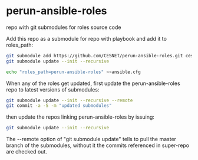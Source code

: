 # perun-ansible-roles
repo with git submodules for roles source code

Add this repo as a submodule for repo with playbook and add it to roles_path:

```bash
git submodule add https://github.com/CESNET/perun-ansible-roles.git cesnet_roles 
git submodule update --init --recursive

echo "roles_path=perun-ansible-roles" >>ansible.cfg
```

When any of the roles get updated, first update the perun-ansible-roles repo to latest versions of submodules:
```bash
git submodule update --init --recursive --remote
git commit -a -S -m "updated submodules"
```
then update the repos linking perun-ansible-roles by issuing:
```bash
git submodule update --init --recursive 
```

The --remote option of "git submodule update" tells to pull the master branch of the submodules,
without it the commits referenced in super-repo are checked out.
